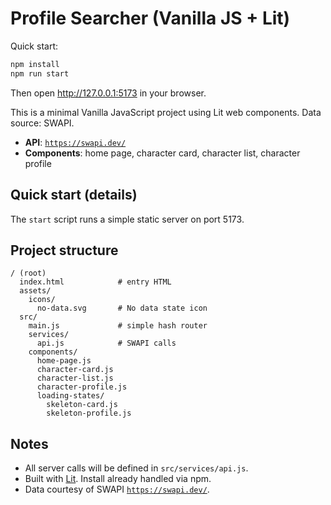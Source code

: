 # Profile Searcher (Vanilla JS + Lit)

Quick start:

```bash
npm install
npm run start
```

Then open http://127.0.0.1:5173 in your browser.

This is a minimal Vanilla JavaScript project using Lit web components. Data source: SWAPI.

- **API**: [`https://swapi.dev/`](https://swapi.dev/)
- **Components**: home page, character card, character list, character profile

## Quick start (details)

The `start` script runs a simple static server on port 5173.

## Project structure

```
/ (root)
  index.html            # entry HTML
  assets/
    icons/
      no-data.svg       # No data state icon
  src/
    main.js             # simple hash router
    services/
      api.js            # SWAPI calls
    components/
      home-page.js
      character-card.js
      character-list.js
      character-profile.js
      loading-states/
        skeleton-card.js
        skeleton-profile.js
```

## Notes

- All server calls will be defined in `src/services/api.js`.
- Built with [Lit](https://lit.dev/). Install already handled via npm.
- Data courtesy of SWAPI [`https://swapi.dev/`](https://swapi.dev/).
